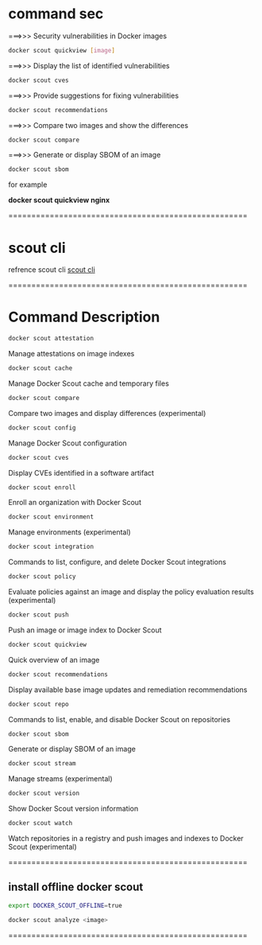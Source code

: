 # command sec

===>>> Security vulnerabilities in Docker images
```bash
docker scout quickview [image]
```

===>>> Display the list of identified vulnerabilities
```bash
docker scout cves
```

===>>> Provide suggestions for fixing vulnerabilities
```bash
docker scout recommendations
```

===>>> Compare two images and show the differences
```bash
docker scout compare
```

===>>> Generate or display SBOM of an image
```bash
docker scout sbom
```

for example

**docker scout quickview nginx**

====================================================

# scout cli

refrence scout cli
[ scout cli ](https://github.com/docker/scout-cli/releases)

====================================================

# Command	Description
```bash
docker scout attestation
```
Manage attestations on image indexes

```bash
docker scout cache
```
Manage Docker Scout cache and temporary files

```bash
docker scout compare
```
Compare two images and display differences (experimental)

```bash
docker scout config
```
Manage Docker Scout configuration

```bash
docker scout cves
```
Display CVEs identified in a software artifact

```bash
docker scout enroll
```
Enroll an organization with Docker Scout

```bash
docker scout environment
```
Manage environments (experimental)

```bash
docker scout integration
```
Commands to list, configure, and delete Docker Scout integrations


```bash
docker scout policy
```
Evaluate policies against an image and display the policy evaluation results (experimental)

```bash
docker scout push
```
Push an image or image index to Docker Scout

```bash
docker scout quickview
```
Quick overview of an image

```bash
docker scout recommendations
```
Display available base image updates and remediation recommendations

```bash
docker scout repo
```
Commands to list, enable, and disable Docker Scout on repositories

```bash
docker scout sbom
```
Generate or display SBOM of an image

```bash
docker scout stream
```
Manage streams (experimental)

```bash
docker scout version
```
Show Docker Scout version information

```bash
docker scout watch
```
Watch repositories in a registry and push images and indexes to Docker Scout (experimental)

====================================================


## install offline docker scout

```bash
export DOCKER_SCOUT_OFFLINE=true
```

```bash
docker scout analyze <image>
```
====================================================
